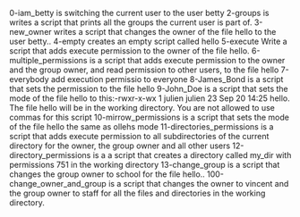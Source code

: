 0-iam_betty is switching the current user to the user betty
2-groups is writes a script that prints all the groups the current user is part of.
3-new_owner writes a script that changes the owner of the file hello to the user betty..
4-empty creates an empty script called hello
5-execute Write a script that adds execute permission to the owner of the file hello.
6-multiple_permissions is a script that adds execute permission to the owner and the group owner, and read permission to other users, to the file hello
7-everybody add execution permissio to everyone
8-James_Bond is a script that sets the permission to the file hello
9-John_Doe is a script that sets the mode of the file hello to this:-rwxr-x-wx 1 julien julien 23 Sep 20 14:25 hello. The file hello will be in the working directory. You are not allowed to use commas for this script
10-mirrow_permissions is a script that sets the mode of the file hello the same as ollehs mode
11-directories_permissions is a script that adds execute permission to all subdirectories of the current directory for the owner, the group owner and all other users
12-directory_permissions is a a script that creates a directory called my_dir with permissions 751 in the working directory
13-change_group is a script that changes the group owner to school for the file hello..
100-change_owner_and_group is a script that changes the owner to vincent and the group owner to staff for all the files and directories in the working directory.
